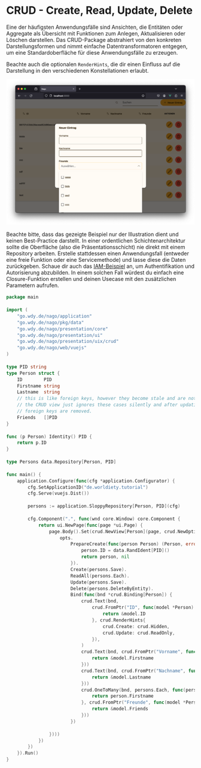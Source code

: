 # CRUD - Create, Read, Update, Delete

Eine der häufigsten Anwendungsfälle sind Ansichten, die Entitäten oder Aggregate als Übersicht mit Funktionen zum Anlegen, Aktualisieren oder Löschen darstellen.
Das CRUD-Package abstrahiert von den konkreten Darstellungsformen und nimmt einfache Datentransformatoren entgegen, um eine Standardoberfläche für diese Anwendungsfälle zu erzeugen. 

Beachte auch die optionalen `RenderHints`, die dir einen Einfluss auf die Darstellung in den verschiedenen Konstellationen erlaubt.

![Screenshot](screenshot.png)

Beachte bitte, dass das gezeigte Beispiel nur der Illustration dient und keinen Best-Practice darstellt.
In einer ordentlichen Schichtenarchitektur sollte die Oberfläche (also die Präsentationsschicht) nie direkt mit einem Repository arbeiten.
Erstelle stattdessen einen Anwendungsfall (entweder eine freie Funktion oder eine Servicemethode) und lasse diese die Daten zurückgeben.
Schaue dir auch das [IAM-Beispiel](https://wiki.worldiety.net/books/design-system-ora/page/identity-und-access-management) an, um Authentifikation und Autorisierung abzubilden.
In einem solchen Fall würdest du einfach eine Closure-Funktion erstellen und deinen Usecase mit den zusätzlichen Parametern aufrufen.

```go
package main

import (
	"go.wdy.de/nago/application"
	"go.wdy.de/nago/pkg/data"
	"go.wdy.de/nago/presentation/core"
	"go.wdy.de/nago/presentation/ui"
	"go.wdy.de/nago/presentation/uix/crud"
	"go.wdy.de/nago/web/vuejs"
)

type PID string
type Person struct {
	ID        PID
	Firstname string
	Lastname  string
	// this is like foreign keys, however they become stale and are not automatically updated
	// the CRUD view just ignores these cases silently and after updating an entity all unreachable
	// foreign keys are removed.
	Friends   []PID 
}

func (p Person) Identity() PID {
	return p.ID
}

type Persons data.Repository[Person, PID]

func main() {
	application.Configure(func(cfg *application.Configurator) {
		cfg.SetApplicationID("de.worldiety.tutorial")
		cfg.Serve(vuejs.Dist())

		persons := application.SloppyRepository[Person, PID](cfg)

		cfg.Component(".", func(wnd core.Window) core.Component {
			return ui.NewPage(func(page *ui.Page) {
				page.Body().Set(crud.NewView[Person](page, crud.NewOptions(func(opts *crud.Options[Person]) {
					opts.
						PrepareCreate(func(person Person) (Person, error) {
							person.ID = data.RandIdent[PID]()
							return person, nil
						}).
						Create(persons.Save).
						ReadAll(persons.Each).
						Update(persons.Save).
						Delete(persons.DeleteByEntity).
						Bind(func(bnd *crud.Binding[Person]) {
							crud.Text(bnd,
								crud.FromPtr("ID", func(model *Person) *PID {
									return &model.ID
								}, crud.RenderHints{
									crud.Create: crud.Hidden,
									crud.Update: crud.ReadOnly,
								}),
							)
							crud.Text(bnd, crud.FromPtr("Vorname", func(model *Person) *string {
								return &model.Firstname
							}))
							crud.Text(bnd, crud.FromPtr("Nachname", func(model *Person) *string {
								return &model.Lastname
							}))
							crud.OneToMany(bnd, persons.Each, func(person Person) string {
								return person.Firstname
							}, crud.FromPtr("Freunde", func(model *Person) *[]PID {
								return &model.Friends
							}))
						})

				})))
			})
		})
	}).Run()
}

```